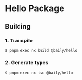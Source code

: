 # Hello Package

## Building

### 1. Transpile

```console
$ pnpm exec nx build @baily/hello
```

### 2. Generate types

```console
$ pnpm exec nx tsc @baily/hello
```
